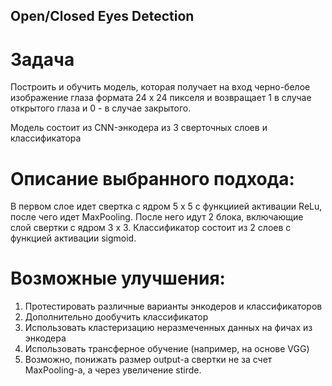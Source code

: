 ## Open/Closed Eyes Detection

# Задача
Построить и обучить модель, которая получает на вход черно-белое изображение глаза формата 24 x 24 пикселя и возвращает 1 в случае открытого глаза и 0 - в случае закрытого.

Модель состоит из CNN-энкодера из 3 сверточных слоев и классификатора

# Описание выбранного подхода:
В первом слое идет свертка с ядром 5 x 5 с функциией активации ReLu, после чего идет MaxPooling.
После него идут 2 блока, включающие слой свертки с ядром 3 x 3.
Классификатор состоит из 2 слоев с функцией активации sigmoid.


# Возможные улучшения:
1. Протестировать различные варианты энкодеров и классификаторов
2. Дополнительно дообучить классификатор
3. Использовать кластеризацию неразмеченных данных на фичах из энкодера
4. Использовать трансферное обучение (например, на основе VGG)
5. Возможно, понижать размер output-а свертки не за счет MaxPooling-а, а через увеличение stirde.
